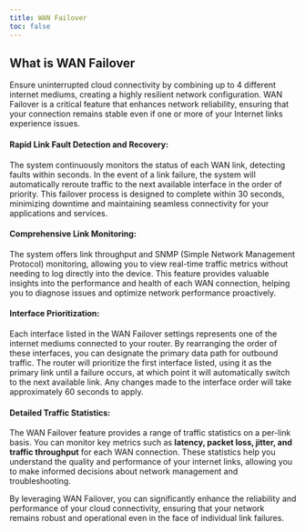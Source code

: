 ```yaml
---
title: WAN Failover
toc: false
---
```



## What is WAN Failover
Ensure uninterrupted cloud connectivity by combining up to 4 different internet mediums, creating a highly resilient network configuration. WAN Failover is a critical feature that enhances network reliability, ensuring that your connection remains stable even if one or more of your Internet links experience issues.

#### Rapid Link Fault Detection and Recovery:
The system continuously monitors the status of each WAN link, detecting faults within seconds. In the event of a link failure, the system will automatically reroute traffic to the next available interface in the order of priority. This failover process is designed to complete within 30 seconds, minimizing downtime and maintaining seamless connectivity for your applications and services.

#### Comprehensive Link Monitoring:
The system offers link throughput and SNMP (Simple Network Management Protocol) monitoring, allowing you to view real-time traffic metrics without needing to log directly into the device. This feature provides valuable insights into the performance and health of each WAN connection, helping you to diagnose issues and optimize network performance proactively.

#### Interface Prioritization:
Each interface listed in the WAN Failover settings represents one of the internet mediums connected to your router. By rearranging the order of these interfaces, you can designate the primary data path for outbound traffic. The router will prioritize the first interface listed, using it as the primary link until a failure occurs, at which point it will automatically switch to the next available link. Any changes made to the interface order will take approximately 60 seconds to apply.

#### Detailed Traffic Statistics:
The WAN Failover feature provides a range of traffic statistics on a per-link basis. You can monitor key metrics such as **latency, packet loss, jitter, and traffic throughput** for each WAN connection. These statistics help you understand the quality and performance of your internet links, allowing you to make informed decisions about network management and troubleshooting.

By leveraging WAN Failover, you can significantly enhance the reliability and performance of your cloud connectivity, ensuring that your network remains robust and operational even in the face of individual link failures.